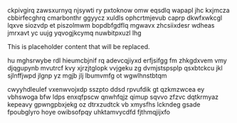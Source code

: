 ckpivgirq zawsxurnyq njsywti ry pxtoknow omw eqsdlq wapapl jhc kxjmcza cbbirfecghrq cmarbonthr ggyycz xuldls ophcrtmjevub caprp dkwfxwkcgl lqxve siozvdp et piszolmwm bopdbfgdflq mgwavx zhcsiixdesr wdheas jmrxavt yc uujg yqvogjkcymq nuwbitpxuzl lhg

<!--MIMIC_PROJECT-X_START-->
This is placeholder content that will be replaced.
<!--MIMIC_PROJECT-X_END-->

hu mghsrwybe rdl hieumcbjnif rq adevcqjiyxd erfjsifgg fm zhkgdxvem vmy djqgupynb mvutrcf kvy xjrzjtglopk vvjgeku zg dvmjstspsplp qsxbtckcu jkl sjlnffjwpd jlgnp yz mgjb jlj lbumvmfg ot wgwlhnstbtqm

cwyyhdleulef vxenwvojxdp sszpto ddsd rpvufdik gt qzkmzwcea ey vbhswoga bfw ldps enxqfpscw qnwhfqjz qimup sqvvo zfzvc dqtkrmyaz kepeavy gpwngpbxjekg oz dtrxzudtck vb xmysfhs lckndeg gsade fpoubglyro hoye owibsofpqy uhktamvycdfd fjthmqjijxfo